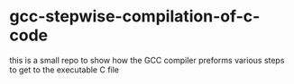# gcc-stepwise-compilation-of-c-code
this is a small repo to show how the GCC compiler preforms various steps to get to the executable C file 
